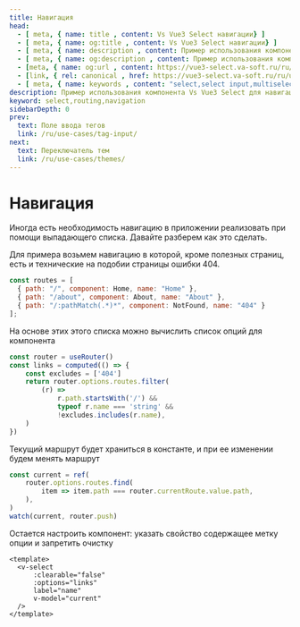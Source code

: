 ```yaml
---
title: Навигация
head:
  - [ meta, { name: title , content: Vs Vue3 Select навигации} ]
  - [ meta, { name: og:title , content: Vs Vue3 Select навигации} ]
  - [ meta, { name: description , content: Пример использования компонента Vs Vue3 Select для навигации} ]
  - [ meta, { name: og:description , content: Пример использования компонента Vs Vue3 Select для навигации} ]
  - [meta, { name: og:url , content: https://vue3-select.va-soft.ru/ru/use-cases/routing/ }]
  - [link, { rel: canonical , href: https://vue3-select.va-soft.ru/ru/use-cases/routing/ }]
  - [ meta, { name: keywords , content: "select,select input,multiselect,vue,vue3,vue3 component,vue3 select,dropdown,routing,navigation"} ]
description: Пример использования компонента Vs Vue3 Select для навигации
keyword: select,routing,navigation
sidebarDepth: 0
prev:
  text: Поле ввода тегов
  link: /ru/use-cases/tag-input/
next:
  text: Переключатель тем
  link: /ru/use-cases/themes/
---
```

# Навигация

Иногда есть необходимость навигацию в приложении реализовать при помощи выпадающего списка. Давайте разберем как это сделать.

Для примера возьмем навигацию в которой, кроме полезных страниц, есть и технические на подобии страницы ошибки 404.
```js
const routes = [
  { path: "/", component: Home, name: "Home" },
  { path: "/about", component: About, name: "About" },
  { path: "/:pathMatch(.*)*", component: NotFound, name: "404" }
];
```

На основе этих этого списка можно вычислить список опций для компонента
```js
const router = useRouter()
const links = computed(() => {
    const excludes = ['404']
    return router.options.routes.filter(
        (r) =>
            r.path.startsWith('/') &&
            typeof r.name === 'string' &&
            !excludes.includes(r.name),
    )
})
```
Текущий маршрут будет храниться в константе, и при ее изменении будем менять маршрут
```js
const current = ref(
    router.options.routes.find(
        item => item.path === router.currentRoute.value.path,
    ),
)
watch(current, router.push)
```

Остается настроить компонент: указать свойство содержащее метку опции и запретить очистку

```vue
<template>
  <v-select
      :clearable="false"
      :options="links"
      label="name"
      v-model="current"
  />
</template>
```

<CodePen url="VwRMKrv" height="350"/>